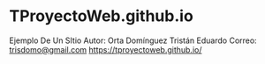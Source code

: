 # TProyectoWeb.github.io
Ejemplo De Un SItio
Autor: Orta Domínguez Tristán Eduardo
Correo: trisdomo@gmail.com
https://tproyectoweb.github.io/
